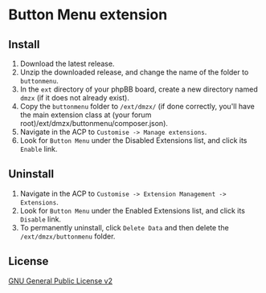 # Button Menu extension

## Install

1. Download the latest release.
2. Unzip the downloaded release, and change the name of the folder to `buttonmenu`.
3. In the `ext` directory of your phpBB board, create a new directory named `dmzx` (if it does not already exist).
4. Copy the `buttonmenu` folder to `/ext/dmzx/` (if done correctly, you'll have the main extension class at (your forum root)/ext/dmzx/buttonmenu/composer.json).
5. Navigate in the ACP to `Customise -> Manage extensions`.
6. Look for `Button Menu` under the Disabled Extensions list, and click its `Enable` link.

## Uninstall

1. Navigate in the ACP to `Customise -> Extension Management -> Extensions`.
2. Look for `Button Menu` under the Enabled Extensions list, and click its `Disable` link.
3. To permanently uninstall, click `Delete Data` and then delete the `/ext/dmzx/buttonmenu` folder.

## License
[GNU General Public License v2](http://opensource.org/licenses/GPL-2.0)
